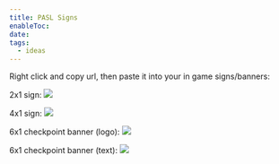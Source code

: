 ```yaml
---
title: PASL Signs
enableToc: 
date: 
tags:
  - ideas
---
```

Right click and copy url, then paste it into your in game signs/banners:

2x1 sign:
<img src="https://download.dashmap.live/dadbaf28-e7b5-429b-bf37-8c8c1419fcf4/2x1PASLLogoText.png">

4x1 sign:
<img src="https://download.dashmap.live/dadbaf28-e7b5-429b-bf37-8c8c1419fcf4/4x1PASLLogoText.png">

6x1 checkpoint banner (logo):
<img src="https://download.dashmap.live/dadbaf28-e7b5-429b-bf37-8c8c1419fcf4/6x1PASLLogo.png">

6x1 checkpoint banner (text):
<img src="https://download.dashmap.live/dadbaf28-e7b5-429b-bf37-8c8c1419fcf4/6x1PASLText.png">